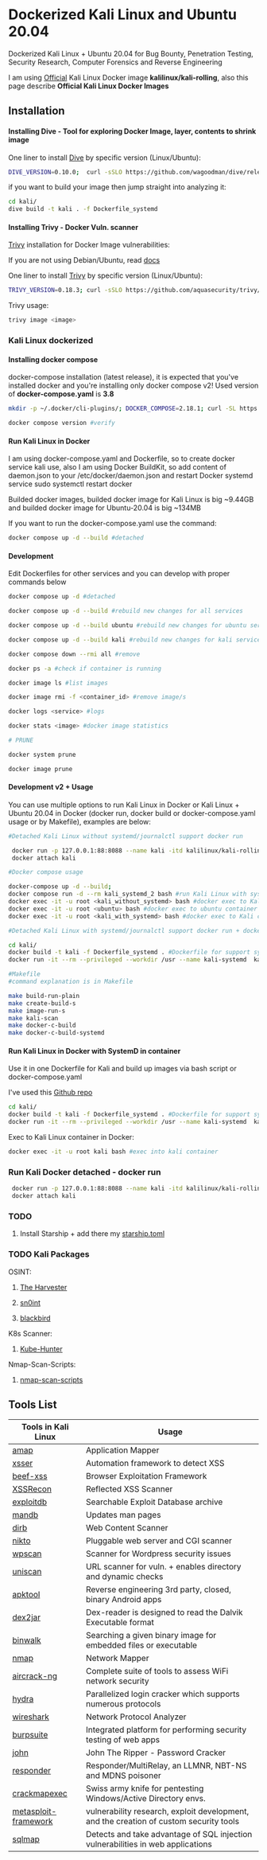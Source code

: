 # Dockerized Kali Linux and Ubuntu 20.04

Dockerized Kali Linux + Ubuntu 20.04 for Bug Bounty, Penetration Testing, Security Research, Computer Forensics and Reverse Engineering

I am using [Official](https://www.kali.org/docs/containers/official-kalilinux-docker-images/) Kali Linux Docker image **kalilinux/kali-rolling**, also this page describe **Official Kali Linux Docker Images** 

## Installation

#### Installing Dive - Tool for exploring Docker Image, layer, contents to shrink image

One liner to install [Dive](https://github.com/wagoodman/dive) by specific version (Linux/Ubuntu):

```bash
DIVE_VERSION=0.10.0;  curl -sSLO https://github.com/wagoodman/dive/releases/download/v${DIVE_VERSION}/dive_${DIVE_VERSION}_linux_amd64.deb && sudo dpkg -i dive_${DIVE_VERSION}_linux_amd64.deb
```

if you want to build your image then jump straight into analyzing it:

```bash
cd kali/
dive build -t kali . -f Dockerfile_systemd
```

#### Installing Trivy - Docker Vuln. scanner

[Trivy](https://trivy.dev) installation for Docker Image vulnerabilities:

If you are not using Debian/Ubuntu, read [docs](https://aquasecurity.github.io/trivy/v0.18.3/installation/)

One liner to install [Trivy](https://trivy.dev) by specific version (Linux/Ubuntu):

```bash
TRIVY_VERSION=0.18.3; curl -sSLO https://github.com/aquasecurity/trivy/releases/download/v${TRIVY_VERSION}/trivy_${TRIVY_VERSION}_Linux-64bit.deb && sudo dpkg -i trivy_${TRIVY_VERSION}_Linux-64bit.deb
```

Trivy usage:

```bash
trivy image <image>
```

### Kali Linux dockerized

#### Installing docker compose

docker-compose installation (latest release), it is expected that you've installed docker and you're installing only docker compose v2! Used version of **docker-compose.yaml** is **3.8**

```bash
mkdir -p ~/.docker/cli-plugins/; DOCKER_COMPOSE=2.18.1; curl -SL https://github.com/docker/compose/releases/download/v${DOCKER_COMPOSE}/docker-compose-linux-x86_64 -o ~/.docker/cli-plugins/docker-compose; chmod +x ~/.docker/cli-plugins/docker-compose #permission

docker compose version #verify
```

#### Run Kali Linux in Docker

I am using docker-compose.yaml and Dockerfile, so to create docker service kali use, also I am using Docker BuildKit, so add content of  daemon.json to your /etc/docker/daemon.json and restart Docker systemd service sudo systemctl restart docker

Builded docker images, builded docker image for Kali Linux is big ~9.44GB and builded docker image for Ubuntu-20.04 is big ~134MB

If you want to run the docker-compose.yaml use the command: 

```bash
docker compose up -d --build #detached
```

#### Development

Edit Dockerfiles for other services and you can develop with proper commands below

```bash
docker compose up -d #detached

docker compose up -d --build #rebuild new changes for all services

docker compose up -d --build ubuntu #rebuild new changes for ubuntu service

docker compose up -d --build kali #rebuild new changes for kali service

docker compose down --rmi all #remove

docker ps -a #check if container is running

docker image ls #list images

docker image rmi -f <container_id> #remove image/s

docker logs <service> #logs

docker stats <image> #docker image statistics

# PRUNE

docker system prune 

docker image prune
```

#### Development v2 + Usage

You can use multiple options to run Kali Linux in Docker or Kali Linux + Ubuntu 20.04 in Docker (docker run, docker build or docker-compose.yaml usage or by Makefile), examples are below:

```bash
#Detached Kali Linux without systemd/journalctl support docker run

 docker run -p 127.0.0.1:88:8088 --name kali -itd kalilinux/kali-rolling 
 docker attach kali 

#Docker compose usage

docker-compose up -d --build;
docker compose run -d --rm kali_systemd_2 bash #run Kali Linux with systemd detached
docker exec -it -u root <kali_without_systemd> bash #docker exec to Kali container without systemd
docker exec -it -u root <ubuntu> bash #docker exec to ubuntu container
docker exec -it -u root <kali_with_systemd> bash #docker exec to Kali container with systemd

#Detached Kali Linux with systemd/journalctl support docker run + docker build

cd kali/
docker build -t kali -f Dockerfile_systemd . #Dockerfile for support systemd in docker container
docker run -it --rm --privileged --workdir /usr --name kali-systemd  kali /bin/bash #Docker build

#Makefile
#command explanation is in Makefile

make build-run-plain
make create-build-s
make image-run-s
make kali-scan
make docker-c-build
make docker-c-build-systemd
```

#### Run Kali Linux in Docker with SystemD in container

Use it in one Dockerfile for Kali and build up images via bash script or docker-compose.yaml

I've used this [Github repo](https://github.com/AkihiroSuda/containerized-systemd)

```bash
cd kali/
docker build -t kali -f Dockerfile_systemd . #Dockerfile for support systemd in docker container
docker run -it --rm --privileged --workdir /usr --name kali-systemd  kali /bin/bash #Docker build
```

Exec to Kali Linux container in Docker: 

```bash
docker exec -it -u root kali bash #exec into kali container
```

### Run Kali Docker detached - docker run

```bash
 docker run -p 127.0.0.1:88:8088 --name kali -itd kalilinux/kali-rolling 
 docker attach kali
```

### TODO

1. Install Starship + add there my [starship.toml](https://github.com/jz543fm/starship-conf)

### TODO Kali Packages

OSINT:

1. [The Harvester](https://github.com/laramies/theHarvester)

2. [sn0int](https://github.com/kpcyrd/sn0int)

3. [blackbird](https://github.com/p1ngul1n0/blackbird)

K8s Scanner:

1. [Kube-Hunter](https://github.com/aquasecurity/kube-hunter)

Nmap-Scan-Scripts:

1. [nmap-scan-scripts](https://github.com/topics/nmap-scan-script)

## Tools List

|   Tools in Kali Linux                                             | Usage                                                              
| ------------------------------------------------------------------|---------------------------------------------------------------------|
|     [amap](https://www.kali.org/tools/amap/)                      |    Application Mapper                                               |
|     [xsser](https://github.com/epsylon/xsser)                     |    Automation framework to detect XSS                               |
|     [beef-xss](https://beefproject.com)                           |    Browser Exploitation Framework                                   |
|     [XSSRecon](https://github.com/Ak-wa/XSSRecon)                 |    Reflected XSS Scanner                                            |
|     [exploitdb](https://gitlab.com/kalilinux/packages/exploitdb)  |    Searchable Exploit Database archive                              |
|     [mandb](https://man7.org/linux/man-pages/man8/mandb.8.html)   |    Updates man pages                                                |
|     [dirb](https://www.kali.org/tools/dirb/)                      |    Web Content Scanner                                              |
|     [nikto](https://www.kali.org/tools/nikto/)                    |    Pluggable web server and CGI scanner                             |
|     [wpscan](https://www.kali.org/tools/wpscan/)                  |    Scanner for Wordpress security issues                            |
|     [uniscan](https://www.kali.org/tools/uniscan/)                |    URL scanner for vuln. + enables directory and dynamic checks     |
|     [apktool](https://www.kali.org/tools/apktool/)                |    Reverse engineering 3rd party, closed, binary Android apps       |
|     [dex2jar](https://www.kali.org/tools/dex2jar/)                |    Dex-reader is designed to read the Dalvik Executable format      |
|     [binwalk](https://www.kali.org/tools/binwalk/)                |    Searching a given binary image for embedded files or executable  |
|     [nmap](https://www.kali.org/tools/nmap/)                      |    Network Mapper                                                   |
|     [aircrack-ng](https://www.kali.org/tools/aircrack-ng/)        |    Complete suite of tools to assess WiFi network security          |
|     [hydra](https://www.kali.org/tools/hydra/)                    |    Parallelized login cracker which supports numerous protocols     |
|     [wireshark](https://www.kali.org/tools/wireshark/)            |    Network Protocol Analyzer                                        |
|     [burpsuite](https://www.kali.org/tools/burpsuite/)            |    Integrated platform for performing security testing of web apps  |
|     [john](https://www.kali.org/tools/john/)                      |    John The Ripper - Password Cracker                               |
|     [responder](https://www.kali.org/tools/responder/)            |    Responder/MultiRelay, an LLMNR, NBT-NS and MDNS poisoner         |
|     [crackmapexec](https://www.kali.org/tools/crackmapexec/)      |    Swiss army knife for pentesting Windows/Active Directory envs.   |
|     [metasploit-framework](https://www.kali.org/tools/metasploit-framework/) | vulnerability research, exploit development, and the creation of custom security tools
|     [sqlmap](https://www.kali.org/tools/sqlmap/)                  |    Detects and take advantage of SQL injection vulnerabilities in web applications